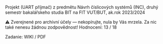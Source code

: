 
Projekt (UART příjmač) z predmětu Návrh číslicových systémů (INC), druhý semestr bakalářskeho studia BIT na FIT VUT/BUT, ak.rok 2023/2024

⚠️ Zverejnené pro archívní účely — nekopírujte, nula by Vás mrzela. Za nic také nenesu žádnou zodpovědnost!
Hodnocení: 13 / 18

Zadanie: WIKI / PDF
